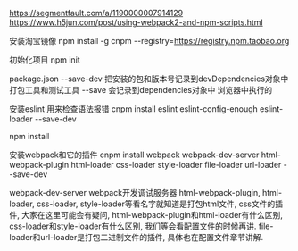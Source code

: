 https://segmentfault.com/a/1190000007914129
https://www.h5jun.com/post/using-webpack2-and-npm-scripts.html



安装淘宝镜像
npm install -g cnpm --registry=https://registry.npm.taobao.org

初始化项目
npm init

package.json
--save-dev 把安装的包和版本号记录到devDependencies对象中   打包工具和测试工具
--save     会记录到dependencies对象中                      浏览器中执行的

安装eslint 用来检查语法报错
cnpm install eslint eslint-config-enough eslint-loader --save-dev


npm install

安装webpack和它的插件
cnpm install webpack webpack-dev-server html-webpack-plugin html-loader css-loader style-loader file-loader url-loader --save-dev

webpack-dev-server webpack开发调试服务器
html-webpack-plugin, html-loader, css-loader, style-loader等看名字就知道是打包html文件, css文件的插件, 大家在这里可能会有疑问, html-webpack-plugin和html-loader有什么区别, css-loader和style-loader有什么区别, 我们等会看配置文件的时候再讲.
file-loader和url-loader是打包二进制文件的插件, 具体也在配置文件章节讲解.